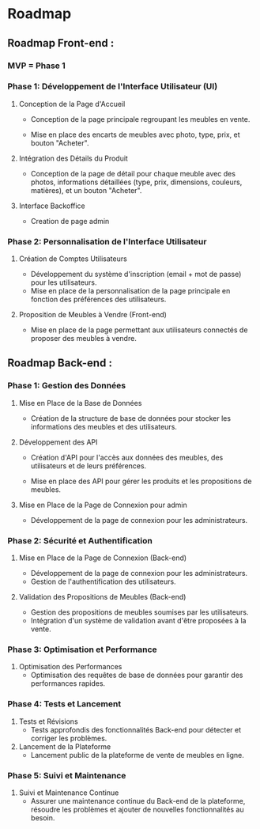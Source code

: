 # Roadmap

## Roadmap Front-end :

### MVP = Phase 1

### Phase 1: Développement de l'Interface Utilisateur (UI)
1.  Conception de la Page d'Accueil

    - Conception de la page principale regroupant les meubles en vente.
  
    - Mise en place des encarts de meubles avec photo, type, prix, et bouton "Acheter".
  
2.  Intégration des Détails du Produit
    - Conception de la page de détail pour chaque meuble avec des photos, informations détaillées (type, prix, dimensions, couleurs, matières), et un bouton "Acheter".

3. Interface Backoffice
    - Creation de page admin
   
### Phase 2: Personnalisation de l'Interface Utilisateur
1. Création de Comptes Utilisateurs
    - Développement du système d'inscription (email + mot de passe) pour les utilisateurs.
    - Mise en place de la personnalisation de la page principale en fonction des préférences des utilisateurs.

2. Proposition de Meubles à Vendre (Front-end)

    - Mise en place de la page permettant aux utilisateurs connectés de proposer des meubles à vendre.



## Roadmap Back-end :

### Phase 1: Gestion des Données
1.  Mise en Place de la Base de Données

    - Création de la structure de base de données pour stocker les informations des meubles et des utilisateurs.

2. Développement des API

    - Création d'API pour l'accès aux données des meubles, des utilisateurs et de leurs préférences.

    - Mise en place des API pour gérer les produits et les propositions de meubles.
  
3.  Mise en Place de la Page de Connexion pour admin
    - Développement de la page de connexion pour les administrateurs.


### Phase 2: Sécurité et Authentification
1.  Mise en Place de la Page de Connexion (Back-end)
    - Développement de la page de connexion pour les administrateurs.
    - Gestion de l'authentification des utilisateurs.
      
2. Validation des Propositions de Meubles (Back-end)
    - Gestion des propositions de meubles soumises par les utilisateurs.
    - Intégration d'un système de validation avant d'être proposées à la vente.


### Phase 3: Optimisation et Performance
1.  Optimisation des Performances
    - Optimisation des requêtes de base de données pour garantir des performances rapides.

### Phase 4: Tests et Lancement
1.  Tests et Révisions
    - Tests approfondis des fonctionnalités Back-end pour détecter et corriger les problèmes.
2. Lancement de la Plateforme
    - Lancement public de la plateforme de vente de meubles en ligne.

### Phase 5: Suivi et Maintenance

1.  Suivi et Maintenance Continue
    - Assurer une maintenance continue du Back-end de la plateforme, résoudre les problèmes et ajouter de nouvelles fonctionnalités au besoin.









